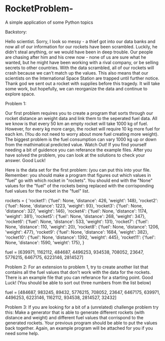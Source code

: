# RocketProblem-
A simple application of some Python topics

Backstory:

  Hello scientist. Sorry, I look so messy - a thief got into our data banks and now all of our information
for our rockets have been scrambled. Luckily, he didn’t steal anything, or we would have been in deep trouble.
Our people are chasing after him and his crew now - none of us are sure what he wanted, but he might have been 
working with a rival company, or be selling secrets to other countries. With the data scrambled, all of our
rockets will crash because we can’t match up the values. This also means that our scientists on the International
Space Station are trapped until further notice. Thank god we sent out a rocket with supplies before this tragedy.
It will take some work, but hopefully, we can reorganize the data and continue to explore space.

Problem 1: 

Our first problem requires you to create a program that sorts through our rocket distance an weight data and link them to 
the seperated fuel data. All we know is that every 50 km an empty rocket will take 1000 kg of fuel. However, for every kg 
more cargo, the rocket will require 10 kg more fuel for each km. (You do not need to worry about more fuel creating more
weight). The biggest problem is the fuel consumption can vary 1000 kg up or down from the mathimatical predicted value. Watch Out! If you find yourself needing a bit of guidence you can referance the example files. After you have solved the 
problem, you can look at the solutions to check your answer. Good Luck!  

Here is the data set for the first problem:
(you can put this into your file. Remember: you should make a program that figures out which values in "fuel" go with which
rocket in "rockets". You should end with the "None" values for the "fuel" of the rockets being replaced with the corrisponding 
fuel values for the rocket in the "fuel" list.  

rockets = {
'rocket1': {'fuel': None, 'distance': 426, 'weight': 148}, 
'rocket2': {'fuel': None, 'distance': 1223, 'weight': 93}, 
'rocket3': {'fuel': None, 'distance': 327, 'weight': 146}, 
'rocket4': {'fuel': None, 'distance': 1174, 'weight': 381}, 
'rocket5': {'fuel': None, 'distance': 268, 'weight': 347}, 
'rocket6': {'fuel': None, 'distance': 533, 'weight': 131}, 
'rocket7': {'fuel': None, 'distance': 110, 'weight': 20}, 
'rocket8': {'fuel': None, 'distance': 1206, 'weight': 477}, 
'rocket9': {'fuel': None, 'distance': 1684, 'weight': 382}, 
'rocket10': {'fuel': None, 'distance': 1392, 'weight': 445}, 
'rocket11': {'fuel': None, 'distance': 1590, 'weight': 175}, 
} 
 
fuel = [639971, 1162112, 484687, 4496253, 934538, 708052, 23647, 5776215, 6467175, 6223146, 2814527] 


Problem 2:
  For an extension to problem 1, try to create another list that contains all the fuel values that don't work with the 
 data for the rockets. There is an example file that you can referance for a starting point. Good Luck! 
 (You should be able to sort out three numbers from the list below) 
 
fuel = [484687, 983245, 89432, 5776215, 708052, 23647, 6467175, 639971, 4496253, 6223146, 1162112, 934538, 2814527, 32432]


Problem 3: 
  If you are looking for a bit of a (unrelated) challenge problem try this: Make a generator that is able to generate 
 different rockets (with distance and weight) and different fuel values that corrispond to the generated rockets. Your
previous program should be able to put the values back together. Again, an example program will be attached for you if you
need some help. 


